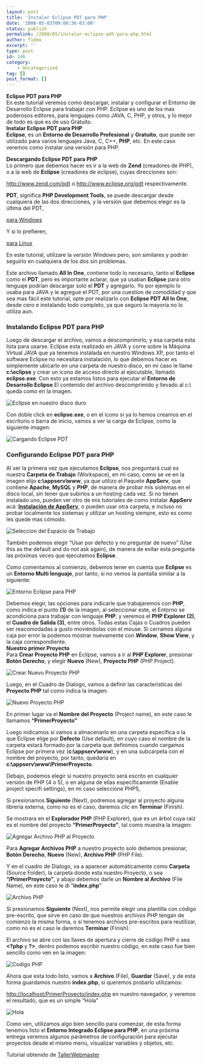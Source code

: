 ```yaml
---
layout: post
title: 'Instalar Eclipse PDT para PHP'
date: '2008-05-03T09:00:36-03:00'
status: publish
permalink: /2008/05/instalar-eclipse-pdt-para-php.html
author: fideo
excerpt: ''
type: post
id: 146
category:
    - Uncategorized
tag: []
post_format: []
---
```

**Eclipse PDT para PHP**  
En este tutorial veremos como descargar, instalar y configurar el Entorno de Desarrollo Eclipse para trabajar con PHP. Eclipse es uno de los mas poderosos editores, para lenguajes como JAVA, C, PHP, y otros, y lo mejor de todo es que es de uso Gratuito.  
**Instalar Eclipse PDT para PHP**  
**Eclipse**, es un **Entorno de Desarrollo Profesional** y **Gratuito**, que puede ser utilizado para varios lenguajes Java, C, C++, **PHP**, etc. En este caso veremos como instalar una versión para PHP.  
  
**Descargando Eclipse PDT para PHP**  
Lo primero que debemos hacer es ir a la web de **Zend** (creadores de PHP), o a la web de **Eclipse** (creadores de eclipse), cuyas direcciones son:

<http://www.zend.com/pdt> o <http://www.eclipse.org/pdt> respectivamente.

**PDT**, significa **PHP Development Tools**, se puede descargar desde cualquiera de las dos direcciones, y la versión que debemos elegir es la última del PDT,

[para Windows](http://downloads.zend.com/pdt/all-in-one/pdt-1.0.0.R20070917-debugger-5.2.10.v20070905-all-in-one-win32.zip)

Y si lo prefieren,

[para Linux](http://downloads.zend.com/pdt/all-in-one/pdt-1.0.0.R20070917-debugger-5.2.10.v20070905-all-in-one-linux-gtk.tar.gz)

En este tutorial, utilizare la versión Windows pero, son similares y podrán seguirlo en cualquiera de los dos sin problemas.

Este archivo llamado **All In One**, contiene todo lo necesario, tanto el **Eclipse** como el **PDT**, pero es importante aclarar, que ya usaban **Eclipse** para otro lenguaje podrían descargar solo el **PDT** y agregarlo. Yo por ejemplo lo usaba para JAVA y le agregue el PDT, por una cuestion de comodidad y que sea mas fácil este tutorial, opte por realizarlo con **Eclipse PDT All In One**, desde cero e instalando todo completo, ya que seguro la mayoría no lo utiliza aun.

### Instalando Eclipse PDT para PHP

Luego de descargar el archivo, vamos a descomprimirlo, y esa carpeta esta lista para usarse. Eclipse esta realizado en JAVA y corre sobre la Máquina Virtual JAVA que ya tenemos instalada en nuestro Windows XP, por tanto el software Eclipse no necesitara instalación, lo que debemos hacer es simplemente ubicarlo en una carpeta de nuestro disco, en mi caso le llame **c:\\eclipse** y crear un icono de acceso directo al ejecutable, llamado **eclipse.exe**. Con esto ya estamos listos para ejecutar el **Entorno de Desarrollo Eclipse**.El contenido del archivo descomprimido y llevado al c:\\ queda como en la imagen.

![Eclipse en nuestro disco duro](http://www.tallerwebmaster.com/imgarticulos/125/carpeta-eclipse.gif)

Con doble click en **eclipse.exe**, o en el icono si ya lo hemos creamos en el escritorio o barra de inicio, vamos a ver la carga de Eclipse, como la siguiente imagen:

![Cargando Eclipse PDT](http://www.tallerwebmaster.com/imgarticulos/125/ejecutar-eclipse.jpg)

### Configurando Eclipse PDT para PHP

Al ser la primera vez que ejecutamos **Eclipse**, nos preguntará cual es nuestra **Carpeta de Trabajo** (Workspace), en mi caso, como se ve en la imagen elijo **c:\\appserv\\www**, ya que utilizo el Paquete **AppServ**, que contiene **Apache**, **MySQL** y **PHP**, de manera de probar mis sistemas en el disco local, sin tener que subirlos a un hosting cada vez. Si no tienen instalado uno, pueden ver otro de mis tutoriales de como instalar **AppServ** acá: [**Instalación de AppServ**](http://www.tallerwebmaster.com/Tutorial-Instalacion-de-AppServ-PHP-Apache-MySQL-c-67.html), o pueden usar otra carpeta, e incluso no probar localmente los sistemas y utilizar un hosting siempre, esto es como les quede mas cómodo.

![Seleccion del Espacio de Trabajo](http://www.tallerwebmaster.com/imgarticulos/125/espacio-trabajo.gif)

También podemos elegir “Usar por defecto y no preguntar de nuevo” (Use this as the default and do not ask again), de manera de evitar esta pregunta las próximas veces que ejecutemos **Eclipse**.

Como comentamos al comienzo, debemos tener en cuenta que **Eclipse** es un **Entorno Multi lenguaje**, por tanto, si no vemos la pantalla similar a la siguiente:

![Entorno Eclipse para PHP](http://www.tallerwebmaster.com/imgarticulos/125/entorno-eclipse.gif)

Debemos elegir, las opciones para indicarle que trabajaremos con **PHP**, como indica el punto **(1)** de la imagen, al seleccionar este, el Entorno se acondiciona para trabajar con lenguaje **PHP**, y veremos el **PHP Explorer (2)**, el **Cuadro de Salida (3)**, entre otros. Todas estas Cajas o Cuadros pueden ser reacomodadas a gusto moviéndolas con el mouse. Si cerramos alguna caja por error la podemos mostrar nuevamente con **Window**, **Show View**, y la caja correspondiente.  
**Nuestro primer Proyecto**  
Para **Crear Proyecto PHP** en Eclipse, vamos a ir al **PHP Explorer**, presionar **Botón Derecho**, y elegir **Nuevo** (New), **Proyecto PHP** (PHP Project).

![Crear Nuevo Proyecto PHP](http://www.tallerwebmaster.com/imgarticulos/125/proyecto-php.gif)

Luego, en el Cuadro de Dialogo, vamos a definir las características del **Proyecto PHP** tal como indica la imagen:

![Nuevo Proyecto PHP](http://www.tallerwebmaster.com/imgarticulos/125/nombre-proyecto.gif)

En primer lugar va el **Nombre del Proyecto** (Project name), en este caso le llamamos **“PrimerProyecto”**

Luego indicamos si vamos a almacenarlo en una carpeta especifica o la que Eclipse elige por **Defecto** (Use default), en cuyo caso el nombre de la carpeta estará formado por la carpeta que definimos cuando cargamos Eclipse por primera vez (**c:\\appserv\\www**), y en una subcarpeta con el nombre del proyecto, por tanto, quedaría en **c:\\appserv\\www\\PrimerProyecto**.

Debajo, podemos elegir si nuestro proyecto será escrito en cualquier versión de PHP (4 o 5), o en alguna de ellas específicamente (Enable project specifi settings), en mi caso seleccione PHP5,

Si presionamos **Siguiente** (Next), podremos agregar al proyecto alguna librería externa, como no es el caso, daremos clic en **Terminar** (Finish).

Se mostrara en el **Explorador PHP** (PHP Explorer), que es un árbol cuya raíz es el nombre del proyecto **“PrimerProyecto”**, tal como muestra la imagen:

![Agregar Archivo PHP al Proyecto](http://www.tallerwebmaster.com/imgarticulos/125/archivo-php.gif)

Para **Agregar Archivos PHP** a nuestro proyecto solo debemos presionar, **Botón Derecho**, **Nuevo** (New), **Archivo PHP** (PHP File).

Y en el cuadro de Dialogo, va a aparecer automáticamente como **Carpeta** (Source Folder), la carpeta donde esta nuestro Proyecto, o sea **“/PrimerProyecto”**, y abajo debemos darle un **Nombre al Archivo** (File Name), en este caso le di “**index.php**”

![Archivo PHP](http://www.tallerwebmaster.com/imgarticulos/125/nuevo-php.gif)

Si presionamos **Siguiente** (Next), nos permite elegir una plantilla con código pre-escrito, que sirve en caso de que nuestros archivos PHP tengan de comienzo la misma forma, o si tenemos archivos pre-escritos para reutilizar, como no es el caso le daremos **Terminar** (Finish).

El archivo se abre con las llaves de apertura y cierre de código PHP o sea **&lt;?php** y **?&gt;**, dentro podemos escribir nuestro código, en este caso fue bien sencillo como ven en la imagen:

![Codigo PHP](http://www.tallerwebmaster.com/imgarticulos/125/proyecto-hola.gif)

Ahora que esta todo listo, vamos a **Archivo** (File), **Guardar** (Save), y de esta forma guardamos nuestro **index.php**, si queremos probarlo utilizamos:

<http://localhost/PrimerProyecto/index.php> en nuestro navegador, y veremos el resultado, que es un simple “Hola”

![Hola](http://www.tallerwebmaster.com/imgarticulos/125/resultado-final.gif)

Como ven, utilizamos algo bien sencillo para comenzar, de esta forma tenemos listo el **Entorno Integrado Eclipse para PHP**, en una próxima entrega veremos algunos parámetros de configuración para ejecutar proyectos desde el mismo menú, visualizar variables y objetos, etc.

Tutorial obtenido de [TallerWebmaster](http://www.tallerwebmaster.com/Tutorial-Instalar-Eclipse-PDT-para-PHP-c-125.htm "TallerWebmaster")

